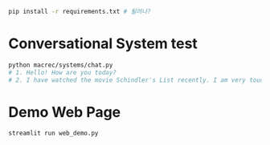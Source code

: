 ```sh
pip install -r requirements.txt # 될려나?
```

# Conversational System test 
```sh
python macrec/systems/chat.py 
# 1. Hello! How are you today?
# 2. I have watched the movie Schindler's List recently. I am very touched by the movie. I wonder what other movies can teach me about history like this?
```

# Demo Web Page
```sh
streamlit run web_demo.py
```